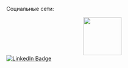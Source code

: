 Социальные сети:
<div id="header" align="center">
  <img src="https://media.giphy.com/media/M9gbBd9nbDrOTu1Mqx/giphy.gif" width="100"/>
</div>

<a href="https://www.linkedin.com/in/artem-kir/" align="center"> 
<img src="https://img.shields.io/badge/LinkedIn-blue?style=for-the-badge&logo=linkedin&logoColor=white" alt="LinkedIn Badge"/>
  </a>
  


<div id="badges"align="center">  
  <img src="https://komarev.com/ghpvc/?username=your-github-username&style=flat-square&color=blue" alt=""/>
  </div>

 

